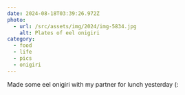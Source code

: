 ```yaml
---
date: 2024-08-18T03:39:26.972Z
photo:
  - url: /src/assets/img/2024/img-5834.jpg
    alt: Plates of eel onigiri
category:
  - food
  - life
  - pics
  - onigiri
---
```


Made some eel onigiri with my partner for lunch yesterday (:
